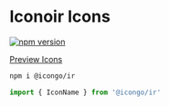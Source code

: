 Iconoir Icons
===

[![npm version](https://img.shields.io/npm/v/@icongo/ir.svg)](https://www.npmjs.com/package/@icongo/ir)

[Preview Icons](http://icongo.github.io/#/icons/ir)

```bash
npm i @icongo/ir
```

```jsx
import { IconName } from '@icongo/ir'
```